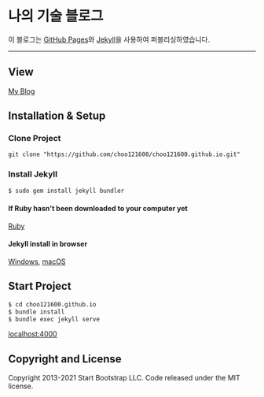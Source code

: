# 나의 기술 블로그

이 블로그는 [GitHub Pages](https://pages.github.com/)와 [Jekyll](https://jekyllrb.com/)을 사용하여 퍼블리싱하였습니다.

---

## View
[My Blog](https://choo121600.github.io/)

## Installation & Setup
### Clone Project
`git clone "https://github.com/choo121600/choo121600.github.io.git"`

### Install Jekyll

``` bash
$ sudo gem install jekyll bundler
```


#### If Ruby hasn't been downloaded to your computer yet
[Ruby](https://rubyinstaller.org/downloads/)


#### Jekyll install in browser
[Windows](https://jekyllrb.com/docs/installation/windows/), 
[macOS](https://jekyllrb.com/docs/installation/macos/)


## Start Project

``` bash
$ cd choo121600.github.io
$ bundle install
$ bundle exec jekyll serve
```

[localhost:4000](http://localhost:4000/)

## Copyright and License
Copyright 2013-2021 Start Bootstrap LLC. Code released under the MIT license.